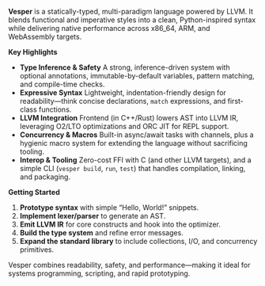 **Vesper** is a statically-typed, multi-paradigm language powered by LLVM. It blends functional and imperative styles into a clean, Python-inspired syntax while delivering native performance across x86\_64, ARM, and WebAssembly targets.

**Key Highlights**

* **Type Inference & Safety**
  A strong, inference-driven system with optional annotations, immutable-by-default variables, pattern matching, and compile-time checks.
* **Expressive Syntax**
  Lightweight, indentation-friendly design for readability—think concise declarations, `match` expressions, and first-class functions.
* **LLVM Integration**
  Frontend (in C++/Rust) lowers AST into LLVM IR, leveraging O2/LTO optimizations and ORC JIT for REPL support.
* **Concurrency & Macros**
  Built-in async/await tasks with channels, plus a hygienic macro system for extending the language without sacrificing tooling.
* **Interop & Tooling**
  Zero-cost FFI with C (and other LLVM targets), and a simple CLI (`vesper build`, `run`, `test`) that handles compilation, linking, and packaging.

**Getting Started**

1. **Prototype syntax** with simple “Hello, World!” snippets.
2. **Implement lexer/parser** to generate an AST.
3. **Emit LLVM IR** for core constructs and hook into the optimizer.
4. **Build the type system** and refine error messages.
5. **Expand the standard library** to include collections, I/O, and concurrency primitives.

Vesper combines readability, safety, and performance—making it ideal for systems programming, scripting, and rapid prototyping.

